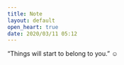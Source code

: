 ```yaml
---
title: Note
layout: default
open_heart: true
date: 2020/03/11 05:12
---
```


“Things will start to belong to you.” ☺️
